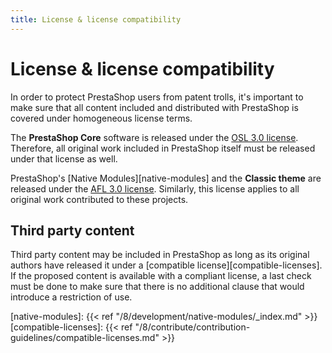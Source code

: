 ```yaml
---
title: License & license compatibility
---
```


# License & license compatibility

In order to protect PrestaShop users from patent trolls, it's important to make sure that all content included and distributed with PrestaShop is covered under homogeneous license terms.

The **PrestaShop Core** software is released under the [OSL 3.0 license](https://opensource.org/licenses/OSL-3.0). Therefore, all original work included in PrestaShop itself must be released under that license as well.

PrestaShop's [Native Modules][native-modules] and the **Classic theme** are released under the [AFL 3.0 license](https://opensource.org/licenses/AFL-3.0). Similarly, this license applies to all original work contributed to these projects.

## Third party content

Third party content may be included in PrestaShop as long as its original authors have released it under a [compatible license][compatible-licenses]. If the proposed content is available with a compliant license, a last check must be done to make sure that there is no additional clause that would introduce a restriction of use.


[native-modules]: {{< ref "/8/development/native-modules/_index.md" >}}
[compatible-licenses]: {{< ref "/8/contribute/contribution-guidelines/compatible-licenses.md" >}}

